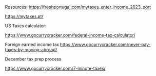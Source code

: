 


Resources:
https://freshportugal.com/mytaxes_enter_income_2023_port




https://mytaxes.pt/

US Taxes calculator:

https://www.gocurrycracker.com/federal-income-tax-calculator/

Foreign earned income tax 
https://www.gocurrycracker.com/never-pay-taxes-by-moving-abroad/

December tax prep process

https://www.gocurrycracker.com/7-minute-taxes/
